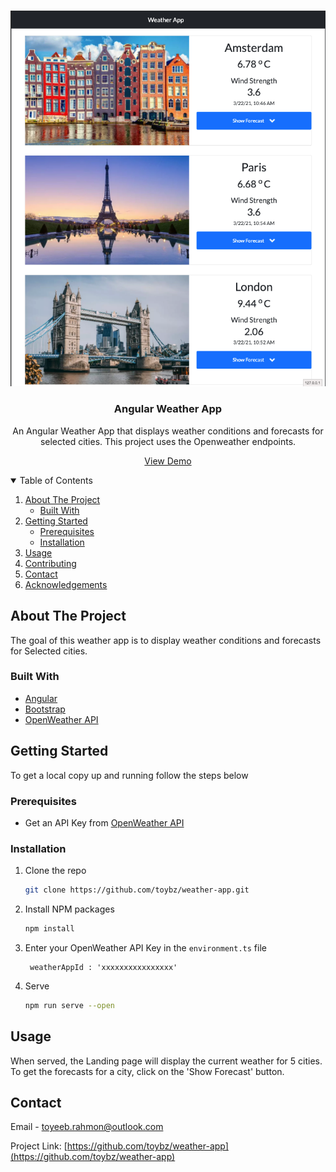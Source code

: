 

<!-- PROJECT LOGO -->
<br />
<p align="center">
  <a href="https://github.com/toybz/weather-app">
    <img src="src/assets/screenshots/landing-page.png" alt="Logo" >
  </a>

<h3 align="center">Angular Weather App</h3>

  <p align="center">
    An Angular Weather App that displays weather conditions and forecasts for selected cities. This project uses the Openweather endpoints.
   </p>

<p align="center">
<a href="https://euro-weather-app.netlify.app/" >View Demo</a>
</p>


<!-- TABLE OF CONTENTS -->
<details open="open">
  <summary>Table of Contents</summary>
  <ol>
    <li>
      <a href="#about-the-project">About The Project</a>
      <ul>
        <li><a href="#built-with">Built With</a></li>
      </ul>
    </li>
    <li>
      <a href="#getting-started">Getting Started</a>
      <ul>
        <li><a href="#prerequisites">Prerequisites</a></li>
        <li><a href="#installation">Installation</a></li>
      </ul>
    </li>
    <li><a href="#usage">Usage</a></li>
    <li><a href="#contributing">Contributing</a></li>
    <li><a href="#contact">Contact</a></li>
    <li><a href="#acknowledgements">Acknowledgements</a></li>
  </ol>
</details>



<!-- ABOUT THE PROJECT -->
## About The Project
The goal of this weather app is to  display weather conditions and forecasts  for Selected cities.  

### Built With


* [Angular](https://angular.io/)
* [Bootstrap](https://getbootstrap.com)
* [OpenWeather API](https://openweathermap.org)



<!-- GETTING STARTED -->
## Getting Started

To get a local copy up and running follow the steps below

### Prerequisites

* Get an API Key from [OpenWeather API](https://openweathermap.org)

### Installation

1. Clone the repo
   ```sh
   git clone https://github.com/toybz/weather-app.git
   ```
2. Install NPM packages
   ```sh
   npm install
   ```
3. Enter your OpenWeather API Key  in the `environment.ts` file
   ```JS
    weatherAppId : 'xxxxxxxxxxxxxxxx'
   ```
2. Serve 
   ```sh
   npm run serve --open
   ```

## Usage

When served, the Landing page will display the current weather for 5 cities. To get the forecasts for a city, click on the
'Show Forecast' button. 




<!-- CONTACT -->
## Contact

Email - [toyeeb.rahmon@outlook.com](toyeeb.rahmon@outlook.com) 

Project Link: [https://github.com/toybz/weather-app](https://github.com/toybz/weather-app)


